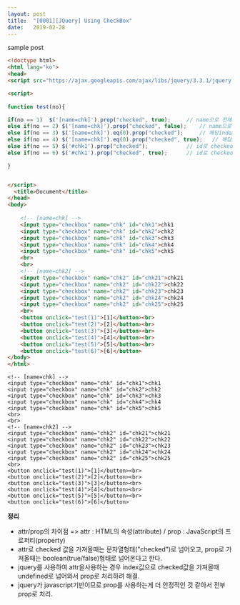 ```yaml
---
layout: post
title:  "[0001][JQuery] Using CheckBox"
date:   2019-02-28
---
```


sample post

```html
<!doctype html>
<html lang="ko">
<head>
<script src="https://ajax.googleapis.com/ajax/libs/jquery/3.3.1/jquery.min.js"></script>

<script>
	
function test(no){

if(no == 1)	 $('[name=chk]').prop("checked", true);		// name으로 전체체크
else if(no == 2) $('[name=chk]').prop("checked", false);	// name으로 전체해제
else if(no == 3) $('[name=chk]').eq(0).prop("checked");		// 해당index(0)의 checked상태 확인
else if(no == 4) $('[name=chk]').eq(0).prop("checked", true);	// 해당index(0) checked
else if(no == 5) $('#chk1').prop("checked");			// id로 checked상태 확인
else if(no == 6) $('#chk1').prop("checked", true);		// id로 checked

}


</script>
  <title>Document</title>
</head>
<body>
	
	<!-- [name=chk] -->
	<input type="checkbox" name="chk" id="chk1">chk1
	<input type="checkbox" name="chk" id="chk2">chk2
	<input type="checkbox" name="chk" id="chk3">chk3
	<input type="checkbox" name="chk" id="chk4">chk4
	<input type="checkbox" name="chk" id="chk5">chk5
	<br>
	<br>
	<!-- [name=chk2] -->
	<input type="checkbox" name="chk2" id="chk21">chk21
	<input type="checkbox" name="chk2" id="chk22">chk22
	<input type="checkbox" name="chk2" id="chk23">chk23
	<input type="checkbox" name="chk2" id="chk24">chk24
	<input type="checkbox" name="chk2" id="chk25">chk25
	<br>
	<button onclick="test(1)">[1]</button><br>
	<button onclick="test(2)">[2]</button><br>
	<button onclick="test(3)">[3]</button><br>
	<button onclick="test(4)">[4]</button><br>
	<button onclick="test(5)">[5]</button><br>
	<button onclick="test(6)">[6]</button>
</body>
</html>
```

<!doctype html>
<html lang="ko">
<head>
<script src="https://ajax.googleapis.com/ajax/libs/jquery/3.3.1/jquery.min.js"></script>

<script>
	
function test(no){

if(no == 1)	 $('[name=chk]').prop("checked", true);		// name으로 전체체크
else if(no == 2) $('[name=chk]').prop("checked", false);	// name으로 전체해제
else if(no == 3) $('[name=chk]').eq(0).prop("checked");		// 해당index(0)의 checked상태 확인
else if(no == 4) $('[name=chk]').eq(0).prop("checked", true);	// 해당index(0) checked
else if(no == 5) $('#chk1').prop("checked");			// id로 checked상태 확인
else if(no == 6) $('#chk1').prop("checked", true);		// id로 checked

}


</script>
  <title>Document</title>
</head>
<body>
	
	<!-- [name=chk] -->
	<input type="checkbox" name="chk" id="chk1">chk1
	<input type="checkbox" name="chk" id="chk2">chk2
	<input type="checkbox" name="chk" id="chk3">chk3
	<input type="checkbox" name="chk" id="chk4">chk4
	<input type="checkbox" name="chk" id="chk5">chk5
	<br>
	<br>
	<!-- [name=chk2] -->
	<input type="checkbox" name="chk2" id="chk21">chk21
	<input type="checkbox" name="chk2" id="chk22">chk22
	<input type="checkbox" name="chk2" id="chk23">chk23
	<input type="checkbox" name="chk2" id="chk24">chk24
	<input type="checkbox" name="chk2" id="chk25">chk25
	<br>
	<button onclick="test(1)">[1]</button><br>
	<button onclick="test(2)">[2]</button><br>
	<button onclick="test(3)">[3]</button><br>
	<button onclick="test(4)">[4]</button><br>
	<button onclick="test(5)">[5]</button><br>
	<button onclick="test(6)">[6]</button>
</body>
</html>


**정리**
- attr/prop의 차이점 => attr : HTML의 속성(attribute) / prop : JavaScript의 프로퍼티(property)
- attr로 checked 값을 가져올때는 문자열형태("checked")로 넘어오고, prop로 가져올때는 boolean(true/false)형태로 넘어온다고 한다.
- jquery를 사용하여 attr을사용하는 경우 index값으로 checked값을 가져올때 undefined로 넘어와서 prop로 처리하려 해결.
- jquery가 javascript기반이므로 prop를 사용하는게 더 안정적인 것 같아서 전부 prop로 처리.
